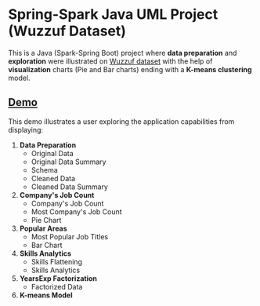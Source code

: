 # Spring-Spark Java UML Project (Wuzzuf Dataset)

This is a Java (Spark-Spring Boot) project where **data preparation** and **exploration** were illustrated on [Wuzzuf dataset](https://www.kaggle.com/omarhanyy/wuzzuf-jobs) with the help of **visualization** charts (Pie and Bar charts) ending with a **K-means clustering** model.
## [Demo](https://drive.google.com/file/d/19Rb6imeLVk1fmJSjbflfZXnOGRrPWle7/view?usp=sharing)
This demo illustrates a user exploring the application capabilities from displaying: 
1. **Data Preparation**
	- Original Data
	- Original Data Summary 
	- Schema
	- Cleaned Data 
	- Cleaned Data Summary
2. **Company's Job Count**
	-  Company's Job Count
	-  Most Company's Job Count 
	-  Pie Chart
3. **Popular Areas**
	-  Most Popular Job Titles 
	-  Bar Chart
4. **Skills Analytics**
	- Skills Flattening
	- Skills Analytics  
5. **YearsExp Factorization**
	-  Factorized Data
6. **K-means Model**
